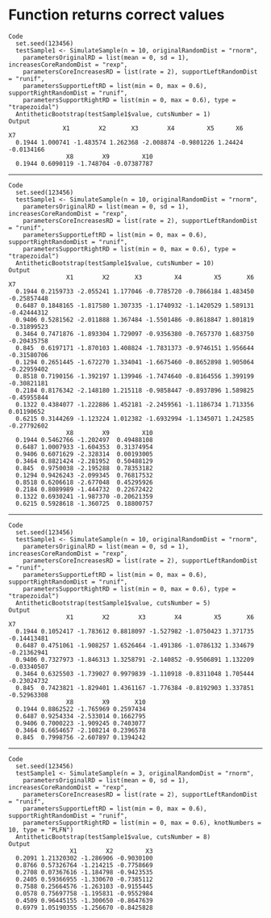 # Function returns correct values

    Code
      set.seed(123456)
      testSample1 <- SimulateSample(n = 10, originalRandomDist = "rnorm",
        parametersOriginalRD = list(mean = 0, sd = 1), increasesCoreRandomDist = "rexp",
        parametersCoreIncreasesRD = list(rate = 2), supportLeftRandomDist = "runif",
        parametersSupportLeftRD = list(min = 0, max = 0.6), supportRightRandomDist = "runif",
        parametersSupportRightRD = list(min = 0, max = 0.6), type = "trapezoidal")
      AntitheticBootstrap(testSample1$value, cutsNumber = 1)
    Output
                   X1        X2       X3        X4         X5      X6         X7
      0.1944 1.000741 -1.483574 1.262368 -2.008874 -0.9801226 1.24424 -0.0134166
                    X8        X9         X10
      0.1944 0.6090119 -1.748704 -0.07387787

---

    Code
      set.seed(123456)
      testSample1 <- SimulateSample(n = 10, originalRandomDist = "rnorm",
        parametersOriginalRD = list(mean = 0, sd = 1), increasesCoreRandomDist = "rexp",
        parametersCoreIncreasesRD = list(rate = 2), supportLeftRandomDist = "runif",
        parametersSupportLeftRD = list(min = 0, max = 0.6), supportRightRandomDist = "runif",
        parametersSupportRightRD = list(min = 0, max = 0.6), type = "trapezoidal")
      AntitheticBootstrap(testSample1$value, cutsNumber = 10)
    Output
                    X1        X2       X3         X4         X5       X6          X7
      0.1944 0.2159733 -2.055241 1.177046 -0.7785720 -0.7866184 1.483450 -0.25857448
      0.6487 0.1848165 -1.817580 1.307335 -1.1740932 -1.1420529 1.589131 -0.42444312
      0.9406 0.5281562 -2.011888 1.367484 -1.5501486 -0.8618847 1.801819 -0.31899523
      0.3464 0.7471876 -1.893304 1.729097 -0.9356380 -0.7657370 1.683750 -0.20435758
      0.845  0.6197171 -1.870103 1.408824 -1.7831373 -0.9746151 1.956644 -0.31580706
      0.1294 0.2651445 -1.672270 1.334041 -1.6675460 -0.8652898 1.905064 -0.22959402
      0.8518 0.7190156 -1.392197 1.139946 -1.7474640 -0.8164556 1.399199 -0.30821181
      0.2184 0.8176342 -2.148180 1.215118 -0.9858447 -0.8937896 1.589825 -0.45955844
      0.1322 0.4384077 -1.222886 1.452181 -2.2459561 -1.1186734 1.713356  0.01190652
      0.6215 0.3144269 -1.123224 1.012382 -1.6932994 -1.1345071 1.242585 -0.27792602
                    X8        X9         X10
      0.1944 0.5462766 -1.202497  0.49488108
      0.6487 1.0007933 -1.604353  0.31374954
      0.9406 0.6071629 -2.328314  0.00193005
      0.3464 0.8821424 -2.281952  0.50488129
      0.845  0.9750038 -2.195288  0.78353182
      0.1294 0.9426243 -2.099345  0.76817532
      0.8518 0.6206618 -2.677048  0.45295926
      0.2184 0.8089989 -1.444732  0.22672422
      0.1322 0.6930241 -1.987370 -0.20621359
      0.6215 0.5928618 -1.360725  0.18800757

---

    Code
      set.seed(123456)
      testSample1 <- SimulateSample(n = 10, originalRandomDist = "rnorm",
        parametersOriginalRD = list(mean = 0, sd = 1), increasesCoreRandomDist = "rexp",
        parametersCoreIncreasesRD = list(rate = 2), supportLeftRandomDist = "runif",
        parametersSupportLeftRD = list(min = 0, max = 0.6), supportRightRandomDist = "runif",
        parametersSupportRightRD = list(min = 0, max = 0.6), type = "trapezoidal")
      AntitheticBootstrap(testSample1$value, cutsNumber = 5)
    Output
                    X1        X2        X3        X4         X5       X6          X7
      0.1944 0.1052417 -1.783612 0.8818097 -1.527982 -1.0750423 1.371735 -0.14413481
      0.6487 0.4751061 -1.908257 1.6526464 -1.491386 -1.0786132 1.334679 -0.21362941
      0.9406 0.7327973 -1.846313 1.3258791 -2.140852 -0.9506891 1.132209 -0.03340507
      0.3464 0.6325503 -1.739027 0.9979839 -1.110918 -0.8311048 1.705444 -0.23024732
      0.845  0.7423821 -1.829401 1.4361167 -1.776384 -0.8192903 1.337851 -0.52963308
                    X8        X9       X10
      0.1944 0.8862522 -1.765969 0.2597434
      0.6487 0.9254334 -2.533014 0.1662795
      0.9406 0.7000223 -1.909245 0.7403077
      0.3464 0.6654657 -2.108214 0.2396578
      0.845  0.7998756 -2.607897 0.1394242

---

    Code
      set.seed(123456)
      testSample1 <- SimulateSample(n = 3, originalRandomDist = "rnorm",
        parametersOriginalRD = list(mean = 0, sd = 1), increasesCoreRandomDist = "rexp",
        parametersCoreIncreasesRD = list(rate = 2), supportLeftRandomDist = "runif",
        parametersSupportLeftRD = list(min = 0, max = 0.6), supportRightRandomDist = "runif",
        parametersSupportRightRD = list(min = 0, max = 0.6), knotNumbers = 10, type = "PLFN")
      AntitheticBootstrap(testSample1$value, cutsNumber = 8)
    Output
                     X1        X2         X3
      0.2091 1.21320302 -1.286906 -0.9030100
      0.8766 0.57326764 -1.214215 -0.7758669
      0.2708 0.07367616 -1.184798 -0.9423535
      0.2405 0.59366955 -1.330670 -0.7385112
      0.7588 0.25664576 -1.263103 -0.9155445
      0.0578 0.75697758 -1.195831 -0.9552984
      0.4509 0.96445155 -1.300650 -0.8647639
      0.6979 1.05190355 -1.256670 -0.8425828

